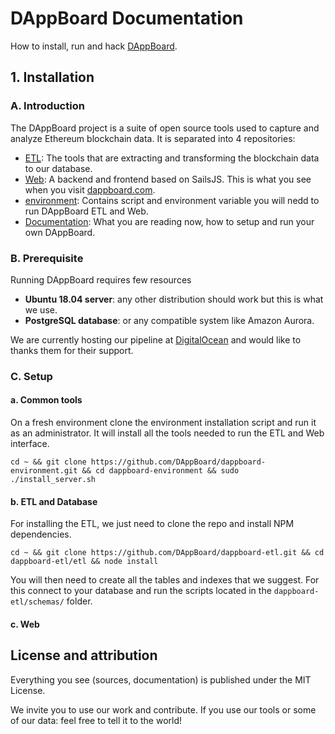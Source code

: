 # DAppBoard Documentation
How to install, run and hack [DAppBoard](http://dappboard.com).

## 1. Installation

### A. Introduction

The DAppBoard project is a suite of open source tools used to capture and analyze Ethereum blockchain data. It is separated into 4 repositories:
* [ETL](https://github.com/DAppBoard/dappboard-etl): The tools that are extracting and transforming the blockchain data to our database.
* [Web](https://github.com/DAppBoard/dappboard-web): A backend and frontend based on SailsJS. This is what you see when you visit [dappboard.com](http://dappboard.com).
* [environment](https://github.com/DAppBoard/dappboard-environment): Contains script and environment variable you will nedd to run DAppBoard ETL and Web.
* [Documentation](https://github.com/DAppBoard/dappboard-documentation): What you are reading now, how to setup and run your own DAppBoard.

### B. Prerequisite

Running DAppBoard requires few resources

* **Ubuntu 18.04 server**: any other distribution should work but this is what we use.
* **PostgreSQL database**: or any compatible system like Amazon Aurora.

We are currently hosting our pipeline at [DigitalOcean](http://digitalocean.com) and would like to thanks them for their support.


### C. Setup

#### a. Common tools

On a fresh environment clone the environment installation script and run it as an administrator. It will install all the tools needed to run the ETL and Web interface.

``cd ~ && git clone https://github.com/DAppBoard/dappboard-environment.git && cd dappboard-environment && sudo ./install_server.sh``

#### b. ETL and Database

For installing the ETL, we just need to clone the repo and install NPM dependencies.

``cd ~ && git clone https://github.com/DAppBoard/dappboard-etl.git && cd dappboard-etl/etl && node install``

You will then need to create all the tables and indexes that we suggest. For this connect to your database and run the scripts located in the ```dappboard-etl/schemas/``` folder.

#### c. Web






## License and attribution

Everything you see (sources, documentation) is published under the MIT License.

We invite you to use our work and contribute. If you use our tools or some of our data: feel free to tell it to the world!
